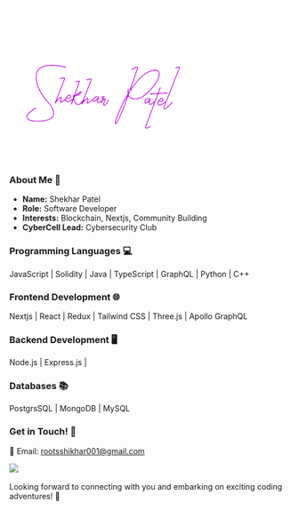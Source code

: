 
![Shekhar Patel](<Shekhar_Patel__2_-removebg-preview.png>)

### About Me 🚀
- **Name:** Shekhar Patel
- **Role:** Software Developer
- **Interests:** Blockchain, Nextjs, Community Building
- **CyberCell Lead:** Cybersecurity Club

### Programming Languages 💻
JavaScript | Solidity | Java | TypeScript | GraphQL | Python | C++ 

### Frontend Development 🌐
Nextjs | React | Redux | Tailwind CSS | Three.js | Apollo GraphQL

### Backend Development 🖥️
Node.js | Express.js | 

### Databases 📚
PostgrsSQL | MongoDB | MySQL 


### Get in Touch! 📩
📧 Email: rootsshikhar001@gmail.com

![](https://komarev.com/ghpvc/?username=duplixx&label=PROFILE+VIEWS)

Looking forward to connecting with you and embarking on exciting coding adventures! 🌟
